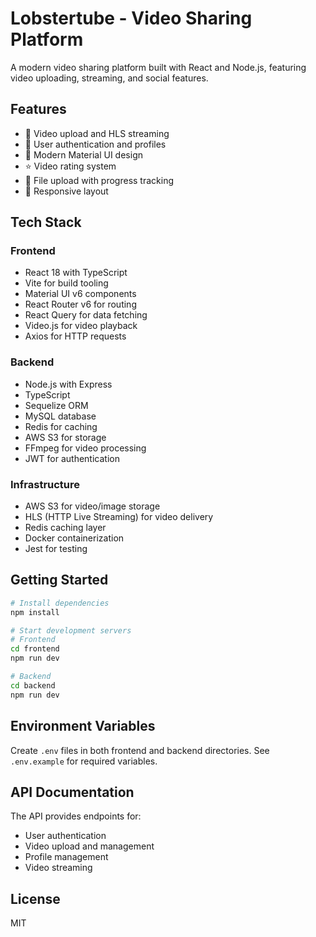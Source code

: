# Lobstertube - Video Sharing Platform

A modern video sharing platform built with React and Node.js, featuring video uploading, streaming,
and social features.

## Features

- 🎥 Video upload and HLS streaming
- 👤 User authentication and profiles
- 🎨 Modern Material UI design
- ⭐ Video rating system
- 💾 File upload with progress tracking
- 🚀 Responsive layout

## Tech Stack

### Frontend

- React 18 with TypeScript
- Vite for build tooling
- Material UI v6 components
- React Router v6 for routing
- React Query for data fetching
- Video.js for video playback
- Axios for HTTP requests

### Backend

- Node.js with Express
- TypeScript
- Sequelize ORM
- MySQL database
- Redis for caching
- AWS S3 for storage
- FFmpeg for video processing
- JWT for authentication

### Infrastructure

- AWS S3 for video/image storage
- HLS (HTTP Live Streaming) for video delivery
- Redis caching layer
- Docker containerization
- Jest for testing

## Getting Started

```sh
# Install dependencies
npm install

# Start development servers
# Frontend
cd frontend
npm run dev

# Backend
cd backend
npm run dev
```

## Environment Variables

Create `.env` files in both frontend and backend directories. See `.env.example` for required
variables.

## API Documentation

The API provides endpoints for:

- User authentication
- Video upload and management
- Profile management
- Video streaming

## License

MIT
